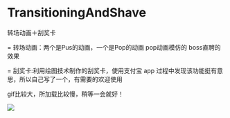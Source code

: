 # TransitioningAndShave

转场动画＋刮奖卡

= 转场动画：两个是Pus的动画，一个是Pop的动画   pop动画模仿的 boss直聘的效果

= 刮奖卡:利用绘图技术制作的刮奖卡，使用支付宝 app 过程中发现该功能挺有意思，所以自己写了一个，有需要的欢迎使用

gif比较大，所加载比较慢，稍等一会就好！<br>

![](https://github.com/GitHubOfJW/TransitioningAndShave/blob/master/Source/%E5%8A%A8%E7%94%BB.gif)